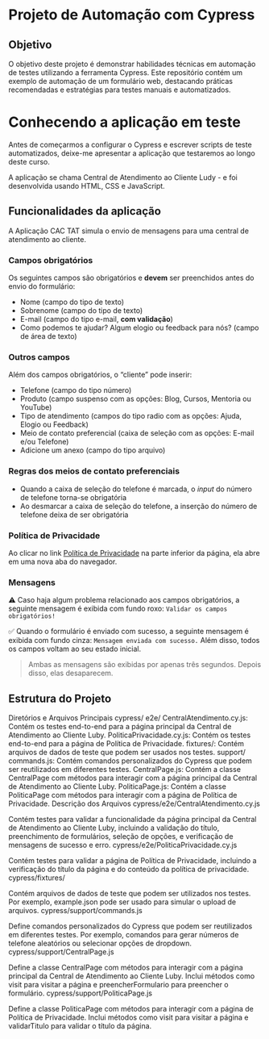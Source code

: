 # Projeto de Automação com Cypress

## Objetivo
O objetivo deste projeto é demonstrar habilidades técnicas em automação de testes utilizando a ferramenta Cypress. Este repositório contém um exemplo de automação de um formulário web, destacando práticas recomendadas e estratégias para testes manuais e automatizados.

# Conhecendo a aplicação em teste

Antes de começarmos a configurar o Cypress e escrever scripts de teste automatizados, deixe-me apresentar a aplicação que testaremos ao longo deste curso.

A aplicação se chama Central de Atendimento ao Cliente Ludy - e foi desenvolvida usando HTML, CSS e JavaScript.

## Funcionalidades da aplicação

A Aplicação CAC TAT simula o envio de mensagens para uma central de atendimento ao cliente.

### Campos obrigatórios

Os seguintes campos são obrigatórios e **devem** ser preenchidos antes do envio do formulário:

- Nome (campo do tipo de texto)
- Sobrenome (campo do tipo de texto)
- E-mail (campo do tipo e-mail, **com validação**)
- Como podemos te ajudar? Algum elogio ou feedback para nós? (campo de área de texto)

### Outros campos

Além dos campos obrigatórios, o “cliente” pode inserir:

- Telefone (campo do tipo número)
- Produto (campo suspenso com as opções: Blog, Cursos, Mentoria ou YouTube)
- Tipo de atendimento (campos do tipo radio com as opções: Ajuda, Elogio ou Feedback)
- Meio de contato preferencial (caixa de seleção com as opções: E-mail e/ou Telefone)
- Adicione um anexo (campo do tipo arquivo)

### Regras dos meios de contato preferenciais

- Quando a caixa de seleção do telefone é marcada, o _input_ do número de telefone torna-se obrigatória
- Ao desmarcar a caixa de seleção do telefone, a inserção do número de telefone deixa de ser obrigatória

### Política de Privacidade

Ao clicar no link [Política de Privacidade](https://cac-tat-v3.s3.eu-central-1.amazonaws.com/privacy.html) na parte inferior da página, ela abre em uma nova aba do navegador.

### Mensagens

⚠️ Caso haja algum problema relacionado aos campos obrigatórios, a seguinte mensagem é exibida com fundo roxo: `Validar os campos obrigatórios!`

✅ Quando o formulário é enviado com sucesso, a seguinte mensagem é exibida com fundo cinza: `Mensagem enviada com sucesso.` Além disso, todos os campos voltam ao seu estado inicial.

> Ambas as mensagens são exibidas por apenas três segundos. Depois disso, elas desaparecem.

## Estrutura do Projeto
Diretórios e Arquivos Principais
cypress/
e2e/
CentralAtendimento.cy.js: Contém os testes end-to-end para a página principal da Central de Atendimento ao Cliente Luby.
PoliticaPrivacidade.cy.js: Contém os testes end-to-end para a página de Política de Privacidade.
fixtures/: Contém arquivos de dados de teste que podem ser usados nos testes.
support/
commands.js: Contém comandos personalizados do Cypress que podem ser reutilizados em diferentes testes.
CentralPage.js: Contém a classe CentralPage com métodos para interagir com a página principal da Central de Atendimento ao Cliente Luby.
PoliticaPage.js: Contém a classe PoliticaPage com métodos para interagir com a página de Política de Privacidade.
Descrição dos Arquivos
cypress/e2e/CentralAtendimento.cy.js

Contém testes para validar a funcionalidade da página principal da Central de Atendimento ao Cliente Luby, incluindo a validação do título, preenchimento de formulários, seleção de opções, e verificação de mensagens de sucesso e erro.
cypress/e2e/PoliticaPrivacidade.cy.js

Contém testes para validar a página de Política de Privacidade, incluindo a verificação do título da página e do conteúdo da política de privacidade.
cypress/fixtures/

Contém arquivos de dados de teste que podem ser utilizados nos testes. Por exemplo, example.json pode ser usado para simular o upload de arquivos.
cypress/support/commands.js

Define comandos personalizados do Cypress que podem ser reutilizados em diferentes testes. Por exemplo, comandos para gerar números de telefone aleatórios ou selecionar opções de dropdown.
cypress/support/CentralPage.js

Define a classe CentralPage com métodos para interagir com a página principal da Central de Atendimento ao Cliente Luby. Inclui métodos como visit para visitar a página e preencherFormulario para preencher o formulário.
cypress/support/PoliticaPage.js

Define a classe PoliticaPage com métodos para interagir com a página de Política de Privacidade. Inclui métodos como visit para visitar a página e validarTitulo para validar o título da página.
